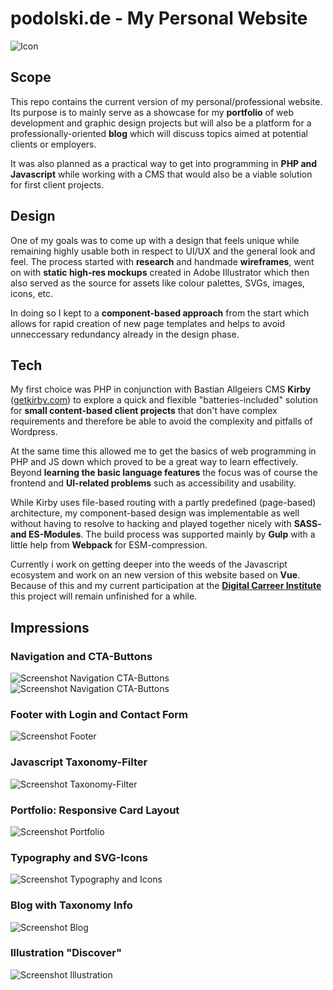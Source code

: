 # podolski.de - My Personal Website

![Icon](./assets/icon-152x152.png)

## Scope
This repo contains the current version of my personal/professional website. Its purpose is to mainly serve as a showcase for my **portfolio** of web development and graphic design projects but will also be a platform for a professionally-oriented **blog** which will discuss topics aimed at potential clients or employers.

It was also planned as a practical way to get into programming in **PHP and Javascript** while working with a CMS that would also be a viable solution for first client projects.

## Design
One of my goals was to come up with a design that feels unique while remaining highly usable both in respect to UI/UX and the general look and feel. The process started  with **research** and handmade **wireframes**, went on with **static high-res mockups** created in Adobe Illustrator which then also served as the source for assets like colour palettes, SVGs, images, icons, etc.

In doing so I kept to a **component-based approach** from the start which allows for rapid creation of new page templates and helps to avoid unneccessary redundancy already in the design phase.

## Tech
My first choice was PHP in conjunction with Bastian Allgeiers CMS **Kirby** ([getkirby.com](https://getkirby.com)) to explore a quick and flexible "batteries-included" solution for **small content-based client projects** that don't have complex requirements and therefore be able to avoid the complexity and pitfalls of Wordpress.

At the same time this allowed me to get the basics of web programming in PHP and JS down which proved to be a great way to learn effectively. Beyond **learning the basic language features** the focus was of course the frontend and **UI-related problems** such as accessibility and usability.

While Kirby uses file-based routing with a partly predefined (page-based) architecture, my component-based design was implementable as well without having to resolve to hacking and played together nicely with **SASS- and ES-Modules**. The build process was supported mainly by **Gulp** with a little help from **Webpack** for ESM-compression.

Currently i work on getting deeper into the weeds of the Javascript ecosystem and work on an new version of this website based on **Vue**. Because of this and my current participation at the **[Digital Carreer Institute](https://digitalcarreerinstitute.org)** this project will remain unfinished for a while.

## Impressions

### Navigation and CTA-Buttons
![Screenshot Navigation CTA-Buttons](./README-screenshot9.png)
![Screenshot Navigation CTA-Buttons](./README-screenshot1.png)

### Footer with Login and Contact Form
![Screenshot Footer](./README-screenshot3.png)

### Javascript Taxonomy-Filter
![Screenshot Taxonomy-Filter](./README-screenshot8.png)

### Portfolio: Responsive Card Layout
![Screenshot Portfolio](./README-screenshot4.png)

### Typography and SVG-Icons
![Screenshot Typography and Icons](./README-screenshot6.png)

### Blog with Taxonomy Info
![Screenshot Blog](./README-screenshot7.png)

### Illustration "Discover"
![Screenshot Illustration](./README-screenshot2.png)
